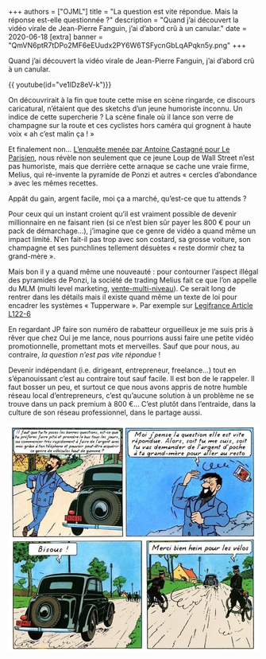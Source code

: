 +++
authors = ["OJML"]
title = "La question est vite répondue. Mais la réponse est-elle questionnée ?"
description = "Quand j’ai découvert la vidéo virale de Jean-Pierre Fanguin, j’ai d’abord crû à un canular."
date = 2020-06-18
[extra]
banner = "QmVN6ptR7tDPo2MF6eEUudx2PY6W6TSFycnGbLqAPqkn5y.png"
+++

Quand j’ai découvert la vidéo virale de Jean-Pierre Fanguin, j’ai d’abord crû à un canular.

{{ youtube(id="ve1lDz8eV-k")}}

On découvrirait à la fin que toute cette mise en scène ringarde, ce discours caricatural, n’étaient que des sketchs d’un jeune humoriste inconnu. Un indice de cette supercherie ? La scène finale où il lance son verre de champagne sur la route et ces cyclistes hors caméra qui grognent à haute voix « ah c’est malin ça ! »

Et finalement non… [L’enquête menée par Antoine Castagné pour Le Parisien](https://www.leparisien.fr/video/video-melius-la-societe-qui-se-cache-derriere-les-promesses-de-fortune-des-traders-des-reseaux-sociaux-17-06-2020-8337576.php), nous révèle non seulement que ce jeune Loup de Wall Street n’est pas humoriste, mais que derrière cette arnaque se cache une vraie firme, Melius, qui ré-invente la pyramide de Ponzi et autres « cercles d’abondance » avec les mêmes recettes.

Appât du gain, argent facile, moi ça a marché, qu’est-ce que tu attends ?

Pour ceux qui un instant croient qu’il est vraiment possible de devenir millionnaire en ne faisant rien (si ce n’est bien sûr payer les 800 € pour un pack de démarchage…), j’imagine que ce genre de vidéo a quand même un impact limité. N’en fait-il pas trop avec son costard, sa grosse voiture, son champagne et ses punchlines tellement désuètes « reste dormir chez ta grand-mère ».

Mais bon il y a quand même une nouveauté : pour contourner l’aspect illégal des pyramides de Ponzi, la société de trading Melius fait ce que l’on appelle du MLM (multi level marketing, [vente-multi-niveau](https://fr.wikipedia.org/wiki/Vente_multiniveau)). Ce serait long de rentrer dans les détails mais il existe quand même un texte de loi pour encadrer les systèmes « Tupperware ». Par exemple sur [Legifrance Article L122-6](https://beta.legifrance.gouv.fr/codes/id/LEGISCTA000006161832/2010-09-30)

En regardant JP faire son numéro de rabatteur orgueilleux je me suis pris à rêver que chez Oui je me lance, nous pourrions aussi faire une petite vidéo promotionnelle, promettant mots et merveilles. Sauf que pour nous, au contraire, _la question n’est pas vite répondue_ !

Devenir indépendant (i.e. dirigeant, entrepreneur, freelance…) tout en s’épanouissant c’est au contraire tout sauf facile. Il est bon de le rappeler. Il faut bosser un peu, et surtout ce que nous avons appris de notre humble réseau local d’entrepreneurs, c’est qu’aucune solution à un problème ne se trouve dans un pack premium à 800 €… C’est plutôt dans l’entraide, dans la culture de son réseau professionnel, dans le partage aussi.

![BD Tintin](salutatoijeuneentrepreneur.jpg)
